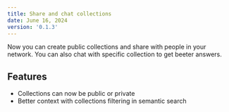 ```yaml
---
title: Share and chat collections
date: June 16, 2024
version: '0.1.3'
---
```


Now you can create public collections and share with people in your network. You can also chat with specific collection to get beeter answers.

## Features

- Collections can now be public or private
- Better context with collections filtering in semantic search
